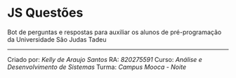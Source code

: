 # JS Questões
Bot de perguntas e respostas para auxiliar os alunos de pré-programação da Universidade São Judas Tadeu

---

Criado por: _Kelly de Araujo Santos_
RA: _820275591_
Curso: _Análise e Desenvolvimento de Sistemas_
Turma: _Campus Mooca - Noite_
